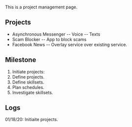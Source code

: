 This is a project management page.

## Projects

- Asynchronous Messenger
-- Voice
-- Texts
- Scam Blocker
-- App to block scams
- Facebook News
-- Overlay service over existing service.

## Milestone

1. Initiate projects:
11. Define projects.
11. Define skillsets.
11. Plan schedules.
11. Investigate skillsets.

## Logs

01/18/20: Initiaite projects.

